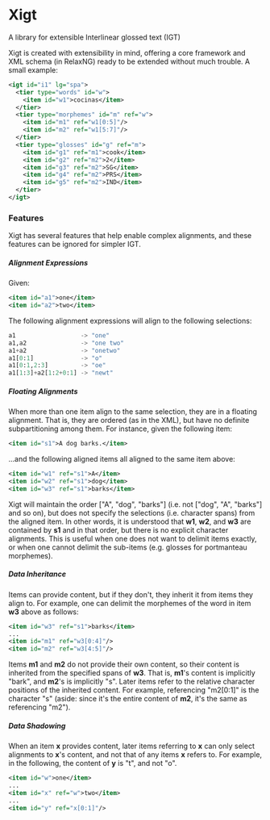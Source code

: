 Xigt
====

A library for extensible Interlinear glossed text (IGT)

Xigt is created with extensibility in mind, offering a core framework
and XML schema (in RelaxNG) ready to be extended without much trouble.
A small example:

```xml
<igt id="i1" lg="spa">
  <tier type="words" id="w">
    <item id="w1">cocinas</item>
  </tier>
  <tier type="morphemes" id="m" ref="w">
    <item id="m1" ref="w1[0:5]"/>
    <item id="m2" ref="w1[5:7]"/>
  </tier>
  <tier type="glosses" id="g" ref="m">
    <item id="g1" ref="m1">cook</item>
    <item id="g2" ref="m2">2</item>
    <item id="g3" ref="m2">SG</item>
    <item id="g4" ref="m2">PRS</item>
    <item id="g5" ref="m2">IND</item>
  </tier>
</igt>
```

### Features

Xigt has several features that help enable complex alignments, and
these features can be ignored for simpler IGT.

##### Alignment Expressions

Given:
  
```xml
<item id="a1">one</item>
<item id="a2">two</item>
```
        
The following alignment expressions will align to the following selections:

```python
a1                  -> "one"
a1,a2               -> "one two"
a1+a2               -> "onetwo"
a1[0:1]             -> "o"
a1[0:1,2:3]         -> "oe"
a1[1:3]+a2[1:2+0:1] -> "newt"
```

##### Floating Alignments

When more than one item align to the same selection, they are in a floating alignment.
That is, they are ordered (as in the XML), but have no definite subpartitioning among
them. For instance, given the following item:

```xml
<item id="s1">A dog barks.</item>
```

...and the following aligned items all aligned to the same item above:

```xml
<item id="w1" ref="s1">A</item>
<item id="w2" ref="s1">dog</item>
<item id="w3" ref="s1">barks</item>
```

Xigt will maintain the order \["A", "dog", "barks"\] (i.e. not \["dog", "A", "barks"\] and so on),
but does not specify the selections (i.e. character spans) from the aligned item. In other words,
it is understood that **w1**, **w2**, and **w3** are contained by **s1** and in that order, but
there is no explicit character alignments. This is
useful when one does not want to delimit items exactly, or when one cannot delimit the sub-items
(e.g. glosses for portmanteau morphemes).

##### Data Inheritance

Items can provide content, but if they don't, they inherit it from items they align to. For
example, one can delimit the morphemes of the word in item **w3** above as follows:

```xml
<item id="w3" ref="s1">barks</item>
...
<item id="m1" ref="w3[0:4]"/>
<item id="m2" ref="w3[4:5]"/>
```

Items **m1** and **m2** do not provide their own content, so their content is inherited from the specified
spans of **w3**. That is, **m1**'s content is implicitly "bark", and **m2**'s is implicitly "s".
Later items refer to the relative character positions of the inherited content. For example,
referencing "m2[0:1]" is the character "s" (aside: since it's the entire content of **m2**, it's the same
as referencing "m2").

##### Data Shadowing

When an item **x** provides content, later items referring to **x** can only select alignments to **x**'s
content, and not that of any items **x** refers to. For example, in the following, the content of **y** is
"t", and not "o".

```xml
<item id="w">one</item>
...
<item id="x" ref="w">two</item>
...
<item id="y" ref="x[0:1]"/>
```
